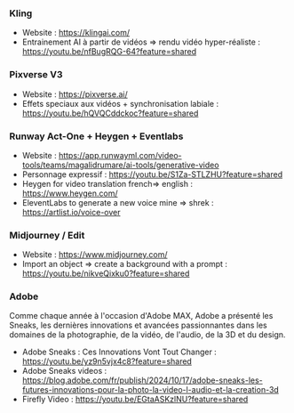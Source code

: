 ### Kling
- Website : https://klingai.com/
- Entrainement AI à partir de vidéos => rendu vidéo hyper-réaliste : https://youtu.be/nfBugRQG-64?feature=shared

### Pixverse V3 
- Website : https://pixverse.ai/
- Effets speciaux aux vidéos + synchronisation labiale : https://youtu.be/hQVQCddckoc?feature=shared

### Runway Act-One + Heygen + Eventlabs 
- Website : https://app.runwayml.com/video-tools/teams/magalidrumare/ai-tools/generative-video
- Personnage expressif : https://youtu.be/S1Za-STLZHU?feature=shared
- Heygen for video translation french=> english : https://www.heygen.com/
- EleventLabs to generate a new voice mine => shrek : https://artlist.io/voice-over

### Midjourney / Edit 
- Website : https://www.midjourney.com/
- Import an object => create a background with a prompt : https://youtu.be/nikveQixku0?feature=shared

### Adobe 
Comme chaque année à l'occasion d'Adobe MAX, Adobe a présenté les Sneaks, les dernières innovations et avancées passionnantes dans les domaines de la photographie, de la vidéo, de l'audio, de la 3D et du design.
- Adobe Sneaks : Ces Innovations Vont Tout Changer : https://youtu.be/yz9n5vjx4c8?feature=shared
- Adobe Sneaks videos : https://blog.adobe.com/fr/publish/2024/10/17/adobe-sneaks-les-futures-innovations-pour-la-photo-la-video-l-audio-et-la-creation-3d
- Firefly Video : https://youtu.be/EGtaASKzlNU?feature=shared




  

